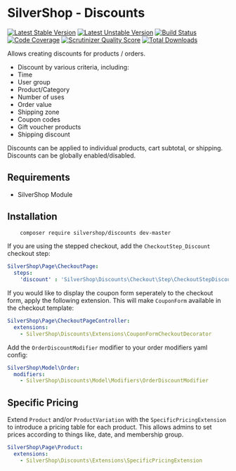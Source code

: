# SilverShop - Discounts

[![Latest Stable Version](https://poser.pugx.org/silvershop/discounts/v/stable.png)](https://packagist.org/packages/silvershop/discounts)
[![Latest Unstable Version](https://poser.pugx.org/silvershop/discounts/v/unstable.png)](https://packagist.org/packages/silvershop/discounts)
[![Build Status](https://secure.travis-ci.org/silvershop/silvershop-discounts.png)](http://travis-ci.org/silvershop/silvershop-discounts)
[![Code Coverage](https://scrutinizer-ci.com/g/silvershop/silvershop-discounts/badges/coverage.png?s=cae0140f6d9a99c35b20c23b8bbe88711d526246)](https://scrutinizer-ci.com/g/silvershop/silvershop-discounts/)
[![Scrutinizer Quality Score](https://scrutinizer-ci.com/g/silvershop/silvershop-discounts/badges/quality-score.png?s=802731e23565b5a7051b5622a56fccb7b764662a)](https://scrutinizer-ci.com/g/silvershop/silvershop-discounts/)
[![Total Downloads](https://poser.pugx.org/silvershop/discounts/downloads.png)](https://packagist.org/packages/silvershop/discounts)

Allows creating discounts for products / orders.

 * Discount by various criteria, including:
  * Time
  * User group
  * Product/Category
  * Number of uses
  * Order value
  * Shipping zone
 * Coupon codes
 * Gift voucher products
 * Shipping discount

Discounts can be applied to individual products, cart subtotal, or shipping.
Discounts can be globally enabled/disabled.

## Requirements

 * SilverShop Module

## Installation

```sh
	composer require silvershop/discounts dev-master
```

If you are using the stepped checkout, add the `CheckoutStep_Discount` checkout 
step:

```yaml
SilverShop\Page\CheckoutPage:
  steps:
    'discount' : 'SilverShop\Discounts\Checkout\Step\CheckoutStepDiscount'
```

If you would like to display the coupon form seperately to the checkout form,
apply the following extension. This will make `CouponForm` available in the 
checkout template:

```yaml
SilverShop\Page\CheckoutPageController:
  extensions:
    - SilverShop\Discounts\Extensions\CouponFormCheckoutDecorator
```

Add the `OrderDiscountModifier` modifier to your order modifiers yaml config:

```yaml
SilverShop\Model\Order:
  modifiers:
    - SilverShop\Discounts\Model\Modifiers\OrderDiscountModifier
```

## Specific Pricing

Extend `Product` and/or `ProductVariation` with the `SpecificPricingExtension` 
to introduce a pricing table for each product. This allows admins to set prices 
according to things like, date, and membership group.

```yaml
SilverShop\Page\Product:
  extensions:
    - SilverShop\Discounts\Extensions\SpecificPricingExtension
```
